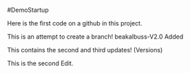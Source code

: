 #DemoStartup

Here is the first code on a github in this project.

This is an attempt to create a branch!
beakalbuss-V2.0 Added

This contains the second and third updates! (Versions)

This is the second Edit.


